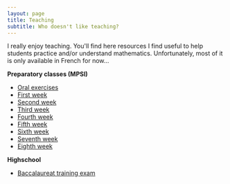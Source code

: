 ```yaml
---
layout: page
title: Teaching
subtitle: Who doesn't like teaching?
---
```


I really enjoy teaching. You'll find here resources I find useful to help students practice and/or understand mathematics. Unfortunately, most of it is only available in French for now...

**Preparatory classes (MPSI)**

- [Oral exercises](assets/pdfs/Exercices_MPSI.pdf)
- [First week](assets/pdfs/Colles_semaine_1.pdf)
- [Second week](assets/pdfs/Colles_semaine_2.pdf)
- [Third week](assets/pdfs/Colles_semaine_3.pdf)
- [Fourth week](assets/pdfs/Colles_semaine_4.pdf)
- [Fifth week](assets/pdfs/Colles_semaine_5.pdf)
- [Sixth week](assets/pdfs/Colles_semaine_6.pdf)
- [Seventh week](assets/pdfs/Colles_semaine_7.pdf)
- [Eighth week](assets/pdfs/Colles_semaine_8.pdf)

**Highschool**

- [Baccalaureat training exam](assets/pdfs/DS_1_Terminale.pdf)
